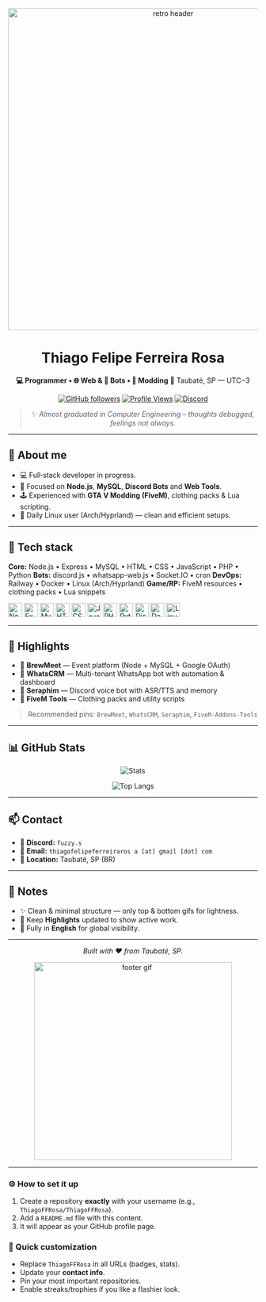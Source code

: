 <div align="center">

<img src="https://user-images.githubusercontent.com/112905085/189124365-af1b495e-819c-4592-84e8-0d4f4ed979ba.gif" width="650" alt="retro header"/>

# Thiago Felipe Ferreira Rosa

**💻 Programmer • 🌐 Web & 🤖 Bots • 🧰 Modding**
📍 Taubaté, SP — UTC−3

[![GitHub followers](https://img.shields.io/github/followers/ThiagoFFRosa?label=Follow\&style=for-the-badge)](https://github.com/ThiagoFFRosa)
[![Profile Views](https://komarev.com/ghpvc/?username=ThiagoFFRosa\&style=for-the-badge)](https://github.com/ThiagoFFRosa)
[![Discord](https://img.shields.io/badge/Discord-fuzzy.s-blue?style=for-the-badge\&logo=discord)](#-contact)

> ✨ *Almost graduated in Computer Engineering – thoughts debugged, feelings not always.*

</div>

---

## 👋 About me

* 💻 Full‑stack developer in progress.
* 🧠 Focused on **Node.js**, **MySQL**, **Discord Bots** and **Web Tools**.
* 🕹️ Experienced with **GTA V Modding (FiveM)**, clothing packs & Lua scripting.
* 🐧 Daily Linux user (Arch/Hyprland) — clean and efficient setups.

---

## 🧰 Tech stack

**Core:** Node.js • Express • MySQL • HTML • CSS • JavaScript • PHP • Python
**Bots:** discord.js • whatsapp-web.js • Socket.IO • cron
**DevOps:** Railway • Docker • Linux (Arch/Hyprland)
**Game/RP:** FiveM resources • clothing packs • Lua snippets

<p>
  <img alt="Node" height="28" src="https://cdn.simpleicons.org/nodedotjs"/>
  <img alt="Express" height="28" src="https://cdn.simpleicons.org/express"/>
  <img alt="MySQL" height="28" src="https://cdn.simpleicons.org/mysql"/>
  <img alt="HTML5" height="28" src="https://cdn.simpleicons.org/html5"/>
  <img alt="CSS3" height="28" src="https://cdn.simpleicons.org/css3"/>
  <img alt="JavaScript" height="28" src="https://cdn.simpleicons.org/javascript"/>
  <img alt="PHP" height="28" src="https://cdn.simpleicons.org/php"/>
  <img alt="Python" height="28" src="https://cdn.simpleicons.org/python"/>
  <img alt="Discord" height="28" src="https://cdn.simpleicons.org/discord"/>
  <img alt="Docker" height="28" src="https://cdn.simpleicons.org/docker"/>
  <img alt="Linux" height="28" src="https://cdn.simpleicons.org/linux"/>
</p>

---

## 🚀 Highlights

* 🧾 **BrewMeet** — Event platform (Node + MySQL + Google OAuth)
* 🤖 **WhatsCRM** — Multi-tenant WhatsApp bot with automation & dashboard
* 🪽 **Seraphim** — Discord voice bot with ASR/TTS and memory
* 🧥 **FiveM Tools** — Clothing packs and utility scripts

> Recommended pins: `BrewMeet`, `WhatsCRM`, `Seraphim`, `FiveM-Addons-Tools`

---

## 📊 GitHub Stats

<div align="center">

![Stats](https://github-readme-stats.vercel.app/api?username=ThiagoFFRosa\&show_icons=true\&theme=transparent)

![Top Langs](https://github-readme-stats.vercel.app/api/top-langs/?username=ThiagoFFRosa\&layout=compact\&theme=transparent)

<!-- Optional: streaks and trophies -->

<!--
<img src="https://streak-stats.demolab.com?user=ThiagoFFRosa&theme=transparent" alt="streak"/>
<img src="https://github-profile-trophy.vercel.app/?username=ThiagoFFRosa&theme=flat&no-frame=true" alt="trophies"/>
-->

</div>

---

## 📫 Contact

* 💬 **Discord:** `fuzzy.s`
* 📧 **Email:** `thiagofelipeferreiraros a [at] gmail [dot] com`
* 📍 **Location:** Taubaté, SP (BR)

---

## 📝 Notes

* ✨ Clean & minimal structure — only top & bottom gifs for lightness.
* 📌 Keep **Highlights** updated to show active work.
* 🧭 Fully in **English** for global visibility.

---

<div align="center">

*Built with ❤️ from Taubaté, SP.*

<img src="https://user-images.githubusercontent.com/112905085/189124365-af1b495e-819c-4592-84e8-0d4f4ed979ba.gif" width="400" alt="footer gif"/>

</div>

---

### ⚙️ How to set it up

1. Create a repository **exactly** with your username (e.g., `ThiagoFFRosa/ThiagoFFRosa`).
2. Add a `README.md` file with this content.
3. It will appear as your GitHub profile page.

### 🔧 Quick customization

* Replace `ThiagoFFRosa` in all URLs (badges, stats).
* Update your **contact info**.
* Pin your most important repositories.
* Enable streaks/trophies if you like a flashier look.
